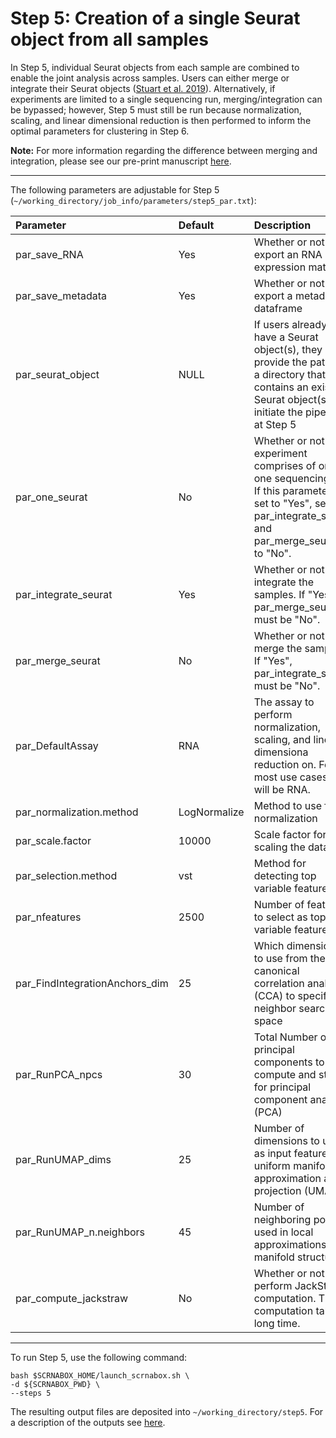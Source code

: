 # Step 5: Creation of a single Seurat object from all samples 
In Step 5, individual Seurat objects from each sample are combined to enable the joint analysis across samples. Users can either merge or integrate their Seurat objects ([Stuart et al. 2019](https://pubmed.ncbi.nlm.nih.gov/31178118/)). Alternatively, if experiments are limited to a single sequencing run, merging/integration can be bypassed; however, Step 5 must still be run because normalization, scaling, and linear dimensional reduction is then performed to inform the optimal parameters for clustering in Step 6.

**Note:** For more information regarding the difference between merging and integration, please see our pre-print manuscript [here]().
 - - - -

The following parameters are adjustable for Step 5 (`~/working_directory/job_info/parameters/step5_par.txt`):

|Parameter|Default|Description|
|:--|:--|:--|
|par_save_RNA| Yes| Whether or not to export an RNA expression matrix|
|par_save_metadata| Yes|Whether or not to export a metadata dataframe|
|par_seurat_object| NULL |If users already have a Seurat object(s), they may provide the path to a directory that contains an existing Seurat object(s) to initiate the pipeline at Step 5|
|par_one_seurat| No| Whether or not the experiment comprises of only one sequencing run. If this parameter is set to "Yes", set par_integrate_seurat and par_merge_seurat to "No".|
|par_integrate_seurat| Yes| Whether or not to integrate the samples. If "Yes", par_merge_seurat must be "No". |
|par_merge_seurat| No| Whether or not to merge the samples. If "Yes", par_integrate_seurat must be "No". |
|par_DefaultAssay|RNA|The assay to perform normalization, scaling, and linear dimensiona reduction on. For most use cases this will be RNA.|
|par_normalization.method|LogNormalize|Method to use for normalization|
|par_scale.factor|10000|Scale factor for scaling the data|
|par_selection.method|vst|Method for detecting top variable features|
|par_nfeatures|2500|Number of features to select as top variable features|
|par_FindIntegrationAnchors_dim|25|Which dimensions to use from the canonical correlation analysis (CCA) to specify the neighbor search space|
|par_RunPCA_npcs|30| Total Number of principal components to compute and store for principal component analysis (PCA)|
|par_RunUMAP_dims|25| Number of dimensions to use as input features for uniform manifold approximation and projection (UMAP)|
|par_RunUMAP_n.neighbors|45|Number of neighboring points used in local approximations of manifold structure|
|par_compute_jackstraw |No|Whether or not to perform JackStraw computation. This computation takes a long time.|


 - - - -

To run Step 5, use the following command:
```
bash $SCRNABOX_HOME/launch_scrnabox.sh \
-d ${SCRNABOX_PWD} \
--steps 5 
```
The resulting output files are deposited into `~/working_directory/step5`. For a description of the outputs see [here](outputs.md).


